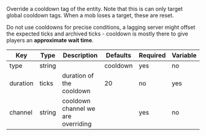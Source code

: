 Override a cooldown tag of the entity. Note that this is can only target global cooldown tags. When a mob loses a target, these are reset.

Do not use cooldowns for precise conditions, a lagging server might offset the expected ticks and archived ticks - cooldown is mostly there to give players an **approximate wait time**.

| Key | Type | Description | Defaults | Required | Variable |
|-|-|-|-|-|-|
| type | string | | cooldown | yes | no |
| duration | ticks | duration of the cooldown | 20 | no | yes |
| channel | string | cooldown channel we are overriding | | yes | no |